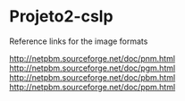# Projeto2-cslp

Reference links for the image formats

http://netpbm.sourceforge.net/doc/pnm.html
http://netpbm.sourceforge.net/doc/pgm.html
http://netpbm.sourceforge.net/doc/pbm.html
http://netpbm.sourceforge.net/doc/ppm.html
